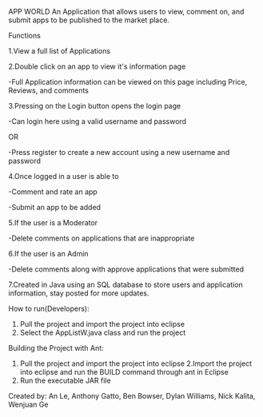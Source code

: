 APP WORLD
An Application that allows users to view, comment on, and submit apps to be published to the market place.

Functions

1.View a full list of Applications

2.Double click on an app to view it's information page

-Full Application information can be viewed on this page including Price, Reviews, and comments

3.Pressing on the Login button opens the login page

-Can login here using a valid username and password

OR

-Press register to create a new account using a new username and password

4.Once logged in a user is able to

-Comment and rate an app

-Submit an app to be added

5.If the user is a Moderator

-Delete comments on applications that are inappropriate

6.If the user is an Admin

-Delete comments along with approve applications that were submitted

7.Created in Java using an SQL database to store users and application information, stay posted for more updates.

How to run(Developers):
1. Pull the project and import the project into eclipse
2. Select the AppListW.java class and run the project

Building the Project with Ant:
1. Pull the project and import the project into eclipse
2.Import the project into eclipse and run the BUILD command through ant in Eclipse
3. Run the executable JAR file

Created by:
An Le,
Anthony Gatto,
Ben Bowser,
Dylan Williams,
Nick Kalita,
Wenjuan Ge